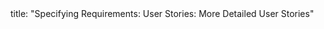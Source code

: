 <frontmatter>
title: "Specifying Requirements: User Stories: More Detailed User Stories"
</frontmatter>

<include src="unit-inPage-asFlat.md" boilerplate />